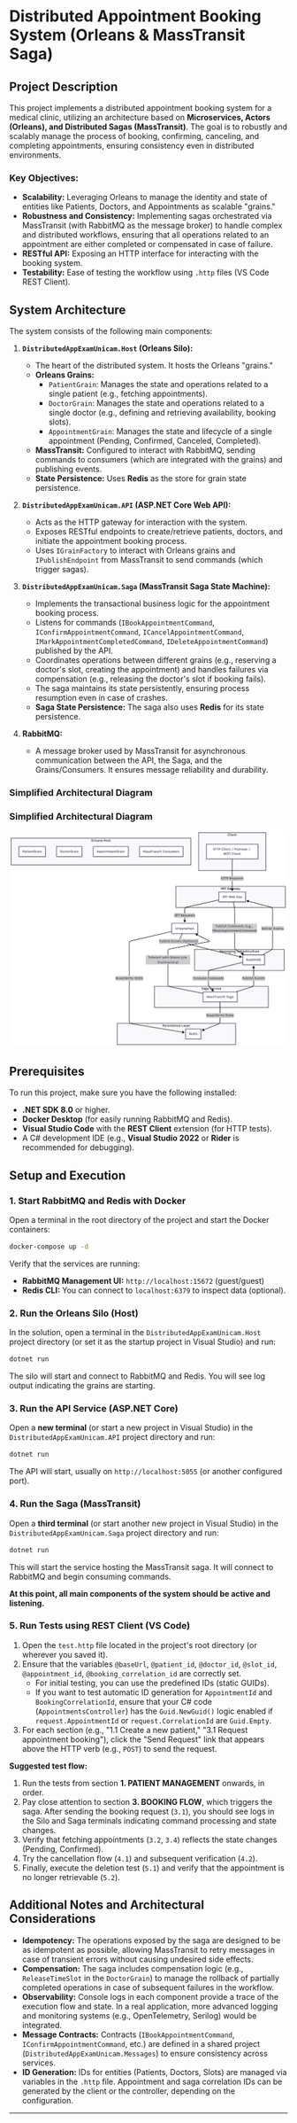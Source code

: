 # Distributed Appointment Booking System (Orleans & MassTransit Saga)

## Project Description

This project implements a distributed appointment booking system for a medical clinic, utilizing an architecture based on **Microservices, Actors (Orleans), and Distributed Sagas (MassTransit)**. The goal is to robustly and scalably manage the process of booking, confirming, canceling, and completing appointments, ensuring consistency even in distributed environments.

### Key Objectives:

  * **Scalability:** Leveraging Orleans to manage the identity and state of entities like Patients, Doctors, and Appointments as scalable "grains."
  * **Robustness and Consistency:** Implementing sagas orchestrated via MassTransit (with RabbitMQ as the message broker) to handle complex and distributed workflows, ensuring that all operations related to an appointment are either completed or compensated in case of failure.
  * **RESTful API:** Exposing an HTTP interface for interacting with the booking system.
  * **Testability:** Ease of testing the workflow using `.http` files (VS Code REST Client).

## System Architecture

The system consists of the following main components:

1.  **`DistributedAppExamUnicam.Host` (Orleans Silo):**

      * The heart of the distributed system. It hosts the Orleans "grains."
      * **Orleans Grains:**
          * `PatientGrain`: Manages the state and operations related to a single patient (e.g., fetching appointments).
          * `DoctorGrain`: Manages the state and operations related to a single doctor (e.g., defining and retrieving availability, booking slots).
          * `AppointmentGrain`: Manages the state and lifecycle of a single appointment (Pending, Confirmed, Canceled, Completed).
      * **MassTransit:** Configured to interact with RabbitMQ, sending commands to consumers (which are integrated with the grains) and publishing events.
      * **State Persistence:** Uses **Redis** as the store for grain state persistence.

2.  **`DistributedAppExamUnicam.API` (ASP.NET Core Web API):**

      * Acts as the HTTP gateway for interaction with the system.
      * Exposes RESTful endpoints to create/retrieve patients, doctors, and initiate the appointment booking process.
      * Uses `IGrainFactory` to interact with Orleans grains and `IPublishEndpoint` from MassTransit to send commands (which trigger sagas).

3.  **`DistributedAppExamUnicam.Saga` (MassTransit Saga State Machine):**

      * Implements the transactional business logic for the appointment booking process.
      * Listens for commands (`IBookAppointmentCommand`, `IConfirmAppointmentCommand`, `ICancelAppointmentCommand`, `IMarkAppointmentCompletedCommand`, `IDeleteAppointmentCommand`) published by the API.
      * Coordinates operations between different grains (e.g., reserving a doctor's slot, creating the appointment) and handles failures via compensation (e.g., releasing the doctor's slot if booking fails).
      * The saga maintains its state persistently, ensuring process resumption even in case of crashes.
      * **Saga State Persistence:** The saga also uses **Redis** for its state persistence.

4.  **RabbitMQ:**

      * A message broker used by MassTransit for asynchronous communication between the API, the Saga, and the Grains/Consumers. It ensures message reliability and durability.

### Simplified Architectural Diagram
### Simplified Architectural Diagram

![Architectural Diagram](docs/images/architecture_diagram.png)

## Prerequisites

To run this project, make sure you have the following installed:

  * **.NET SDK 8.0** or higher.
  * **Docker Desktop** (for easily running RabbitMQ and Redis).
  * **Visual Studio Code** with the **REST Client** extension (for HTTP tests).
  * A C\# development IDE (e.g., **Visual Studio 2022** or **Rider** is recommended for debugging).

## Setup and Execution

### 1\. Start RabbitMQ and Redis with Docker

Open a terminal in the root directory of the project and start the Docker containers:

```bash
docker-compose up -d
```

Verify that the services are running:

  * **RabbitMQ Management UI:** `http://localhost:15672` (guest/guest)
  * **Redis CLI:** You can connect to `localhost:6379` to inspect data (optional).

### 2\. Run the Orleans Silo (Host)

In the solution, open a terminal in the `DistributedAppExamUnicam.Host` project directory (or set it as the startup project in Visual Studio) and run:

```bash
dotnet run
```

The silo will start and connect to RabbitMQ and Redis. You will see log output indicating the grains are starting.

### 3\. Run the API Service (ASP.NET Core)

Open a **new terminal** (or start a new project in Visual Studio) in the `DistributedAppExamUnicam.API` project directory and run:

```bash
dotnet run
```

The API will start, usually on `http://localhost:5055` (or another configured port).

### 4\. Run the Saga (MassTransit)

Open a **third terminal** (or start another new project in Visual Studio) in the `DistributedAppExamUnicam.Saga` project directory and run:

```bash
dotnet run
```

This will start the service hosting the MassTransit saga. It will connect to RabbitMQ and begin consuming commands.

**At this point, all main components of the system should be active and listening.**

### 5\. Run Tests using REST Client (VS Code)

1.  Open the `test.http` file located in the project's root directory (or wherever you saved it).
2.  Ensure that the variables `@baseUrl`, `@patient_id`, `@doctor_id`, `@slot_id`, `@appointment_id`, `@booking_correlation_id` are correctly set.
      * For initial testing, you can use the predefined IDs (static GUIDs).
      * If you want to test automatic ID generation for `AppointmentId` and `BookingCorrelationId`, ensure that your C\# code (`AppointmentsController`) has the `Guid.NewGuid()` logic enabled if `request.AppointmentId` or `request.CorrelationId` are `Guid.Empty`.
3.  For each section (e.g., "1.1 Create a new patient," "3.1 Request appointment booking"), click the "Send Request" link that appears above the HTTP verb (e.g., `POST`) to send the request.

**Suggested test flow:**

1.  Run the tests from section **1. PATIENT MANAGEMENT** onwards, in order.
2.  Pay close attention to section **3. BOOKING FLOW**, which triggers the saga. After sending the booking request (`3.1`), you should see logs in the Silo and Saga terminals indicating command processing and state changes.
3.  Verify that fetching appointments (`3.2`, `3.4`) reflects the state changes (Pending, Confirmed).
4.  Try the cancellation flow (`4.1`) and subsequent verification (`4.2`).
5.  Finally, execute the deletion test (`5.1`) and verify that the appointment is no longer retrievable (`5.2`).

## Additional Notes and Architectural Considerations

  * **Idempotency:** The operations exposed by the saga are designed to be as idempotent as possible, allowing MassTransit to retry messages in case of transient errors without causing undesired side effects.
  * **Compensation:** The saga includes compensation logic (e.g., `ReleaseTimeSlot` in the `DoctorGrain`) to manage the rollback of partially completed operations in case of subsequent failures in the workflow.
  * **Observability:** Console logs in each component provide a trace of the execution flow and state. In a real application, more advanced logging and monitoring systems (e.g., OpenTelemetry, Serilog) would be integrated.
  * **Message Contracts:** Contracts (`IBookAppointmentCommand`, `IConfirmAppointmentCommand`, etc.) are defined in a shared project (`DistributedAppExamUnicam.Messages`) to ensure consistency across services.
  * **ID Generation:** IDs for entities (Patients, Doctors, Slots) are managed via variables in the `.http` file. Appointment and saga correlation IDs can be generated by the client or the controller, depending on the configuration.

-----
